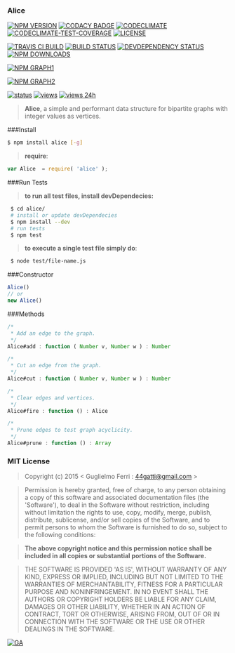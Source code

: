 ### Alice

[![NPM VERSION](http://img.shields.io/npm/v/alice.svg?style=flat)](https://www.npmjs.org/package/alice)
[![CODACY BADGE](https://img.shields.io/codacy/b18ed7d95b0a4707a0ff7b88b30d3def.svg?style=flat)](https://www.codacy.com/public/44gatti/alice)
[![CODECLIMATE](http://img.shields.io/codeclimate/github/rootslab/alice.svg?style=flat)](https://codeclimate.com/github/rootslab/alice)
[![CODECLIMATE-TEST-COVERAGE](https://img.shields.io/codeclimate/coverage/github/rootslab/alice.svg?style=flat)](https://codeclimate.com/github/rootslab/alice)
[![LICENSE](http://img.shields.io/badge/license-MIT-blue.svg?style=flat)](https://github.com/rootslab/alice#mit-license)

[![TRAVIS CI BUILD](http://img.shields.io/travis/rootslab/alice.svg?style=flat)](http://travis-ci.org/rootslab/alice)
[![BUILD STATUS](http://img.shields.io/david/rootslab/alice.svg?style=flat)](https://david-dm.org/rootslab/alice)
[![DEVDEPENDENCY STATUS](http://img.shields.io/david/dev/rootslab/alice.svg?style=flat)](https://david-dm.org/rootslab/alice#info=devDependencies)
[![NPM DOWNLOADS](http://img.shields.io/npm/dm/alice.svg?style=flat)](http://npm-stat.com/charts.html?package=alice)

[![NPM GRAPH1](https://nodei.co/npm-dl/alice.png)](https://nodei.co/npm/alice/)

[![NPM GRAPH2](https://nodei.co/npm/alice.png?downloads=true&downloadRank=true&stars=true)](https://nodei.co/npm/alice/)

[![status](https://sourcegraph.com/api/repos/github.com/rootslab/alice/.badges/status.png)](https://sourcegraph.com/github.com/rootslab/alice)
[![views](https://sourcegraph.com/api/repos/github.com/rootslab/alice/.counters/views.png)](https://sourcegraph.com/github.com/rootslab/alice)
[![views 24h](https://sourcegraph.com/api/repos/github.com/rootslab/alice/.counters/views-24h.png)](https://sourcegraph.com/github.com/rootslab/alice)

> __Alice__, a simple and performant data structure for bipartite graphs with integer values as vertices.


###Install

```bash
$ npm install alice [-g]
```

> __require__:

```javascript
var Alice  = require( 'alice' );
```
###Run Tests

> __to run all test files, install devDependecies:__

```bash
 $ cd alice/
 # install or update devDependecies
 $ npm install --dev
 # run tests
 $ npm test
```
> __to execute a single test file simply do__:

```bash
 $ node test/file-name.js
```

###Constructor

```javascript
Alice()
// or
new Alice()
```

###Methods

```javascript
/*
 * Add an edge to the graph.
 */
Alice#add : function ( Number v, Number w ) : Number

/*
 * Cut an edge from the graph.
 */
Alice#cut : function ( Number v, Number w ) : Number

/*
 * Clear edges and vertices.
 */
Alice#fire : function () : Alice

/*
 * Prune edges to test graph acyclicity.
 */
Alice#prune : function () : Array

```

### MIT License

> Copyright (c) 2015 &lt; Guglielmo Ferri : 44gatti@gmail.com &gt;

> Permission is hereby granted, free of charge, to any person obtaining
> a copy of this software and associated documentation files (the
> 'Software'), to deal in the Software without restriction, including
> without limitation the rights to use, copy, modify, merge, publish,
> distribute, sublicense, and/or sell copies of the Software, and to
> permit persons to whom the Software is furnished to do so, subject to
> the following conditions:

> __The above copyright notice and this permission notice shall be
> included in all copies or substantial portions of the Software.__

> THE SOFTWARE IS PROVIDED 'AS IS', WITHOUT WARRANTY OF ANY KIND,
> EXPRESS OR IMPLIED, INCLUDING BUT NOT LIMITED TO THE WARRANTIES OF
> MERCHANTABILITY, FITNESS FOR A PARTICULAR PURPOSE AND NONINFRINGEMENT.
> IN NO EVENT SHALL THE AUTHORS OR COPYRIGHT HOLDERS BE LIABLE FOR ANY
> CLAIM, DAMAGES OR OTHER LIABILITY, WHETHER IN AN ACTION OF CONTRACT,
> TORT OR OTHERWISE, ARISING FROM, OUT OF OR IN CONNECTION WITH THE
> SOFTWARE OR THE USE OR OTHER DEALINGS IN THE SOFTWARE.

[![GA](https://ga-beacon.appspot.com/UA-53998692-1/alice/Readme?pixel)](https://github.com/igrigorik/ga-beacon)